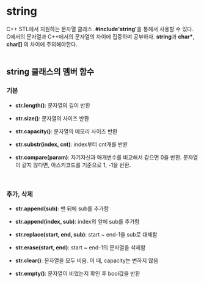 # string
C++ STL에서 지원하는 문자열 클래스. <strong>#include'string'</strong>을 통해서 사용할 수 있다.<br>
C에서의 문자열과 C++에서의 문자열의 차이에 집중하며 공부하자. <b>string</b>과 <b>char*</b>, <b>char[]</b> 의 차이에 주의해야한다.<br>
<br>

## string 클래스의 멤버 함수

### 기본
* <strong>str.length()</strong>: 문자열의 길이 반환 
* <strong>str.size()</strong>: 문자열의 사이즈 반환
* <strong>str.capacity()</strong>: 문자열의 메모리 사이즈 반환
* <strong>str.substr(index, cnt)</strong>: index부터 cnt개를 반환

* <strong>str.compare(param)</strong>: 자기자신과 매개변수를 비교해서 같으면 0을 반환. 문자열이 같지 않다면, 아스키코드를 기준으로 1, -1을 반환.
<br>

### 추가, 삭제
* <strong>str.append(sub)</strong>: 맨 뒤에 sub를 추가함
* <strong>str.append(index, sub)</strong>: index의 앞에 sub를 추가함
* <strong>str.replace(start, end, sub)</strong>: start ~ end-1을 sub로 대체함

* <strong>str.erase(start, end)</strong>: start ~ end-1의 문자열을 삭제함
* <strong>str.clear()</strong>: 문자열을 모두 비움. 이 때, capacity는 변하지 않음
* <strong>str.empty()</strong>: 문자열이 비었는지 확인 후 bool값을 반환
